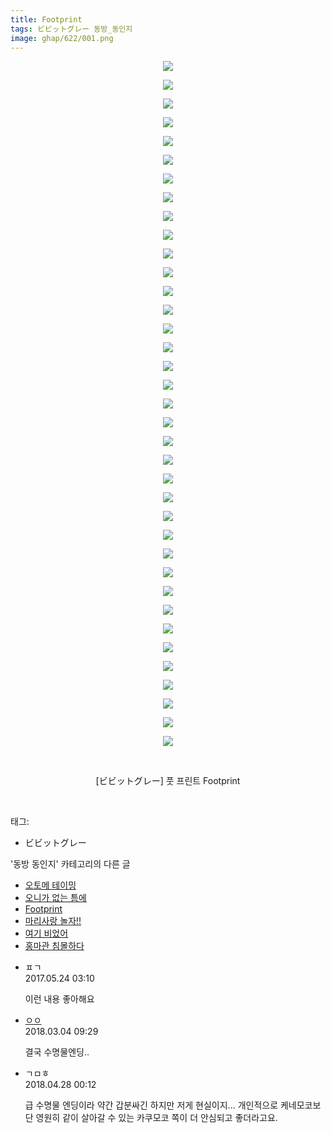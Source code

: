 ```yaml
---
title: Footprint
tags: ビビットグレー 동방_동인지
image: ghap/622/001.png
---
```

<div class="article">
<p style="text-align: center; clear: none; float: none;"><img src="{{ site.nasurl }}/ghap/622/001.png"/></p>
<p style="text-align: center; clear: none; float: none;"><img src="{{ site.nasurl }}/ghap/622/002.png"/></p>
<p style="text-align: center; clear: none; float: none;"><img src="{{ site.nasurl }}/ghap/622/003.png"/></p>
<p style="text-align: center; clear: none; float: none;"><img src="{{ site.nasurl }}/ghap/622/004.jpg"/></p>
<p style="text-align: center; clear: none; float: none;"><img src="{{ site.nasurl }}/ghap/622/005.png"/></p>
<p style="text-align: center; clear: none; float: none;"><img src="{{ site.nasurl }}/ghap/622/006.png"/></p>
<p style="text-align: center; clear: none; float: none;"><img src="{{ site.nasurl }}/ghap/622/007.png"/></p>
<p style="text-align: center; clear: none; float: none;"><img src="{{ site.nasurl }}/ghap/622/008.png"/></p>
<p style="text-align: center; clear: none; float: none;"><img src="{{ site.nasurl }}/ghap/622/009.png"/></p>
<p style="text-align: center; clear: none; float: none;"><img src="{{ site.nasurl }}/ghap/622/010.png"/></p>
<p style="text-align: center; clear: none; float: none;"><img src="{{ site.nasurl }}/ghap/622/011.png"/></p>
<p style="text-align: center; clear: none; float: none;"><img src="{{ site.nasurl }}/ghap/622/012.png"/></p>
<p style="text-align: center; clear: none; float: none;"><img src="{{ site.nasurl }}/ghap/622/013.png"/></p>
<p style="text-align: center; clear: none; float: none;"><img src="{{ site.nasurl }}/ghap/622/014.png"/></p>
<p style="text-align: center; clear: none; float: none;"><img src="{{ site.nasurl }}/ghap/622/015.png"/></p>
<p style="text-align: center; clear: none; float: none;"><img src="{{ site.nasurl }}/ghap/622/016.png"/></p>
<p style="text-align: center; clear: none; float: none;"><img src="{{ site.nasurl }}/ghap/622/017.png"/></p>
<p style="text-align: center; clear: none; float: none;"><img src="{{ site.nasurl }}/ghap/622/018.png"/></p>
<p style="text-align: center; clear: none; float: none;"><img src="{{ site.nasurl }}/ghap/622/019.png"/></p>
<p style="text-align: center; clear: none; float: none;"><img src="{{ site.nasurl }}/ghap/622/020.png"/></p>
<p style="text-align: center; clear: none; float: none;"><img src="{{ site.nasurl }}/ghap/622/021.png"/></p>
<p style="text-align: center; clear: none; float: none;"><img src="{{ site.nasurl }}/ghap/622/022.png"/></p>
<p style="text-align: center; clear: none; float: none;"><img src="{{ site.nasurl }}/ghap/622/023.png"/></p>
<p style="text-align: center; clear: none; float: none;"><img src="{{ site.nasurl }}/ghap/622/024.png"/></p>
<p style="text-align: center; clear: none; float: none;"><img src="{{ site.nasurl }}/ghap/622/025.png"/></p>
<p style="text-align: center; clear: none; float: none;"><img src="{{ site.nasurl }}/ghap/622/026.png"/></p>
<p style="text-align: center; clear: none; float: none;"><img src="{{ site.nasurl }}/ghap/622/027.png"/></p>
<p style="text-align: center; clear: none; float: none;"><img src="{{ site.nasurl }}/ghap/622/028.png"/></p>
<p style="text-align: center; clear: none; float: none;"><img src="{{ site.nasurl }}/ghap/622/029.jpg"/></p>
<p style="text-align: center; clear: none; float: none;"><img src="{{ site.nasurl }}/ghap/622/030.jpg"/></p>
<p style="text-align: center; clear: none; float: none;"><img src="{{ site.nasurl }}/ghap/622/031.png"/></p>
<p style="text-align: center; clear: none; float: none;"><img src="{{ site.nasurl }}/ghap/622/032.png"/></p>
<p style="text-align: center; clear: none; float: none;"><img src="{{ site.nasurl }}/ghap/622/033.png"/></p>
<p style="text-align: center; clear: none; float: none;"><img src="{{ site.nasurl }}/ghap/622/034.png"/></p>
<p style="text-align: center; clear: none; float: none;"><img src="{{ site.nasurl }}/ghap/622/035.png"/></p>
<p style="text-align: center; clear: none; float: none;"><img src="{{ site.nasurl }}/ghap/622/036.png"/></p>
<p style="text-align: center; clear: none; float: none;"><img src="{{ site.nasurl }}/ghap/622/037.png"/></p>
<p style="text-align: center; clear: none; float: none;"><br/></p>
<p style="text-align: center; clear: none; float: none;">[ビビットグレー] 풋 프린트 Footprint</p>
<p><br/></p>
</div><div class="tagTrail">
<p>태그: </p>
<ul>
<li>ビビットグレー</li>
</ul>
</div><div class="another">
<p>'동방 동인지' 카테고리의 다른 글</p>
<ul>
<li><a href="/2016-07-01-ghap_624">오토메 테이밍</a></li>
<li><a href="/2016-07-01-ghap_623">오니가 없는 틈에</a></li>
<li><a href="/2016-07-01-ghap_622">Footprint</a></li>
<li><a href="/2016-07-01-ghap_621">마리사랑 놀자!!</a></li>
<li><a href="/2016-07-01-ghap_619">여기 비었어</a></li>
<li><a href="/2016-07-01-ghap_618">홍마관 침몰하다</a></li>
</ul>
</div><div class="cb_module cb_fluid">
<div class="cb_wrt cb_profile">
<div class="comment">
<ul>
<li class="cb_thumb_off" id="comment14996583">
<div class="cb_comment_area">
<div class="cb_info_area">
<div class="cb_section">
<span class="cb_nick_name">ㅍㄱ</span>
</div>
<div class="cb_section">
<span class="cb_date">2017.05.24 03:10 </span>
</div>
</div>
<div class="cb_dsc_comment">
<p class="cb_dsc">
											이런 내용 좋아해요
										</p>
</div>
</div></li>
<li class="cb_thumb_off" id="comment15212022">
<div class="cb_comment_area">
<div class="cb_info_area">
<div class="cb_section">
<span class="cb_nick_name"> <a href="http://http:/ㄱㄷ극딧ㅇ7z8au1bh" onclick="return openLinkInNewWindow(this)">ㅇㅇ</a></span>
</div>
<div class="cb_section">
<span class="cb_date">2018.03.04 09:29 </span>
</div>
</div>
<div class="cb_dsc_comment">
<p class="cb_dsc">
											결국 수명물엔딩..
										</p>
</div>
</div></li>
<li class="cb_thumb_off" id="comment15246335">
<div class="cb_comment_area">
<div class="cb_info_area">
<div class="cb_section">
<span class="cb_nick_name">ㄱㅁㅎ</span>
</div>
<div class="cb_section">
<span class="cb_date">2018.04.28 00:12 </span>
</div>
</div>
<div class="cb_dsc_comment">
<p class="cb_dsc">
											급 수명물 엔딩이라 약간 갑분싸긴 하지만 저게 현실이지... 개인적으로 케네모코보단 영원히 같이 살아갈 수 있는 카쿠모코 쪽이 더 안심되고 좋더라고요.
										</p>
</div>
</div></li>
</ul>
</div>
</div><!-- commentList close -->
</div>